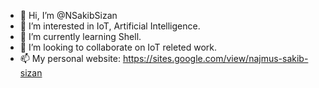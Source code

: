 - 👋 Hi, I’m @NSakibSizan
- 👀 I’m interested in IoT, Artificial Intelligence.
- 🌱 I’m currently learning Shell.
- 💞️ I’m looking to collaborate on IoT releted work.
- 📫 My personal website: https://sites.google.com/view/najmus-sakib-sizan

<!---
NSakibSizan/NSakibSizan is a ✨ special ✨ repository because its `README.md` (this file) appears on your GitHub profile.
You can click the Preview link to take a look at your changes.
--->
